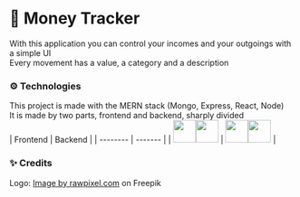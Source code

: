 # 💸 Money Tracker
With this application you can control your incomes and your outgoings with a simple UI <br/>
Every movement has a value, a category and a description

### ⚙️ Technologies
This project is made with the MERN stack (Mongo, Express, React, Node) <br/>
It is made by two parts, frontend and backend, sharply divided <br/>
| Frontend | Backend |
| -------- | ------- |
| <img src="https://upload.wikimedia.org/wikipedia/commons/thumb/a/a7/React-icon.svg/1200px-React-icon.svg.png" height=40><img src="https://upload.wikimedia.org/wikipedia/commons/thumb/b/b2/Bootstrap_logo.svg/120px-Bootstrap_logo.svg.png" height=40> | <img src="https://miro.medium.com/max/800/1*bc9pmTiyKR0WNPka2w3e0Q.png" height=40><img src="https://miro.medium.com/max/512/1*doAg1_fMQKWFoub-6gwUiQ.png" height=40> |

### ✨ Credits
Logo: <a href="https://www.freepik.com/free-vector/dollar_2900482.htm#query=coin&position=1&from_view=keyword">Image by rawpixel.com</a> on Freepik
